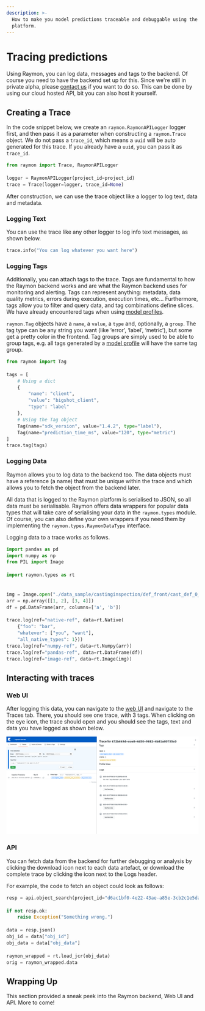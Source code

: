 ```yaml
---
description: >-
  How to make you model predictions traceable and debuggable using the Raymon
  platform.
---
```


# Tracing predictions

Using Raymon, you can log data, messages and tags to the backend. Of course you need to have the backend set up for this. Since we're still in private alpha, please [contact us](https://raymon.ai) if you want to do so. This can be done by using our cloud hosted API, bit you can also host it yourself.

## Creating a Trace

In the code snippet below, we create an `raymon.RaymonAPILogger` logger first, and then pass it as a parameter when constructing a `raymon.Trace` object. We do not pass a `trace_id`, which means a `uuid` will be auto generated for this trace. If you already have a `uuid`, you can pass it as `trace_id`.

```python
from raymon import Trace, RaymonAPILogger

logger = RaymonAPILogger(project_id=project_id)
trace = Trace(logger=logger, trace_id=None)
```

After construction, we can use the trace object like a logger to log text, data and metadata.

### Logging Text

You can use the trace like any other logger to log info text messages, as shown below.

```python
trace.info("You can log whatever you want here")
```

### Logging Tags

Additionally, you can attach tags to the trace. Tags are fundamental to how the Raymon backend works and are what the Raymon backend uses for monitoring and alerting. Tags can represent anything: metadata, data quality metrics, errors during execution, execution times, etc… Furthermore, tags allow you to filter and query data, and tag combinations define slices. We have already encountered tags when using [model profiles](../model-profiles-1/building-house-prices.md).

`raymon.Tag` objects have a `name`, a `value`, a `type` and, optionally, a `group`. The tag type can be any string you want (like ‘error’, ‘label’, ‘metric’), but some get a pretty color in the frontend. Tag groups are simply used to be able to group tags, e.g. all tags generated by a [model profile](../model-profiles-1/building-house-prices.md) will have the same tag group.

```python
from raymon import Tag

tags = [
    # Using a dict
    {
        "name": "client",
        "value": "bigshot_client",
        "type": "label"
    },
    # Using the Tag object
    Tag(name="sdk_version", value="1.4.2", type="label"),
    Tag(name="prediction_time_ms", value="120", type="metric")
]
trace.tag(tags)
```

### Logging Data

Raymon allows you to log data to the backend too. The data objects must have a reference (a name) that must be unique within the trace and which allows you to fetch the object from the backend later.

All data that is logged to the Raymon platform is serialised to JSON, so all data must be serialisable. Raymon offers data wrappers for popular data types that will take care of serialising your data in the `raymon.types` module. Of course, you can also define your own wrappers if you need them by implementing the `raymon.types.RaymonDataType` interface.

Logging data to a trace works as follows.

```python
import pandas as pd
import numpy as np
from PIL import Image

import raymon.types as rt


img = Image.open("./data_sample/castinginspection/def_front/cast_def_0_0.jpeg")
arr = np.array([[1, 2], [3, 4]])
df = pd.DataFrame(arr, columns=['a', 'b'])

trace.log(ref="native-ref", data=rt.Native(
    {"foo": "bar",
    "whatever": ["you", "want"],
    "all_native_types": 1}))
trace.log(ref="numpy-ref", data=rt.Numpy(arr))
trace.log(ref="pandas-ref", data=rt.DataFrame(df))
trace.log(ref="image-ref", data=rt.Image(img))
```

## Interacting with traces

### Web UI

After logging this data, you can navigate to the [web UI](https://ui.raymon.ai) and navigate to the Traces tab. There, you should see one trace, with 3 tags. When clicking on the eye icon, the trace should open and you should see the tags, text and data you have logged as shown below.

![Example of a very simple trace (without visualisations yet).](<../.gitbook/assets/image (11) (1).png>)

### API

You can fetch data from the backend for further debugging or analysis by clicking the download icon next to each data artefact, or download the complete trace by clicking the icon next to the Logs header.

For example, the code to fetch an object could look as follows:

```python
resp = api.object_search(project_id="d6ac1bf0-4e22-43ae-a85e-3cb2c1e5da80", trace_id="472b649d-cce8-4d50-9682-6b81a80755c0", ref="numpy-ref")

if not resp.ok:
    raise Exception("Something wrong.")

data = resp.json()
obj_id = data["obj_id"]
obj_data = data["obj_data"]

raymon_wrapped = rt.load_jcr(obj_data)
orig = raymon_wrapped.data
```

## Wrapping Up

This section provided a sneak peek into the Raymon backend, Web UI and API. More to come!
